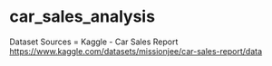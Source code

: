 # car_sales_analysis


Dataset Sources = 
Kaggle - Car Sales Report
https://www.kaggle.com/datasets/missionjee/car-sales-report/data
